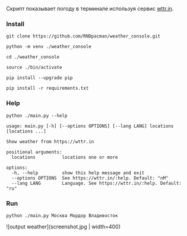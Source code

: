 Скрипт показывает погоду в терминале используя сервис [wttr.in](https://wttr.in).


### Install

```
git clone https://github.com/RNDpacman/weather_console.git
```

```
python -m venv ./weather_console
```

```
cd ./weather_console
```

```
source ./bin/activate
```

```
pip install --upgrade pip
```

```
pip install -r requirements.txt
```

### Help

```
python ./main.py --help
```
```
usage: main.py [-h] [--options OPTIONS] [--lang LANG] locations [locations ...]

Show weather from https://wttr.in

positional arguments:
  locations          locations one or more

options:
  -h, --help         show this help message and exit
  --options OPTIONS  See https://wttr.in/:help. Default: "nM"
  --lang LANG        Language. See https://wttr.in/:help. Default: "ru"
```

### Run

```
python ./main.py Москва Мордор Владивосток 
```
![output weather](screenshot.jpg | width=400)
